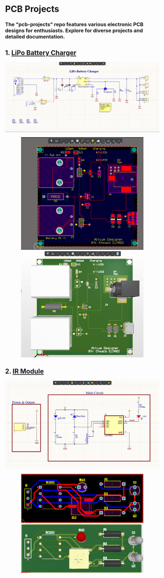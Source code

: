 # PCB Projects

### The "pcb-projects" repo features various electronic PCB designs for enthusiasts. Explore for diverse projects and detailed documentation.

## 1. [LiPo Battery Charger](./LiPo%20Battery%20Charger/)

![Schematic](./LiPo%20Battery%20Charger/images/schematic.png)

<div align="center">
  <img src="./LiPo%20Battery%20Charger/images/2d-pcb.png" width="400" alt="2D PCB">
  <img src="./LiPo%20Battery%20Charger/images/3d-pcb.png" width="400" alt="3D PCB">
</div>

## 2. [IR Module](./IRModule/)

![Schematic](./IRModule/images/schematic.png)

<div align="center">
  <img src="./IRModule/images/2d-pcb.png" width="400" alt="2D PCB">
  <img src="./IRModule/images/3d-pcb.png" width="400" alt="3D PCB">
</div>
